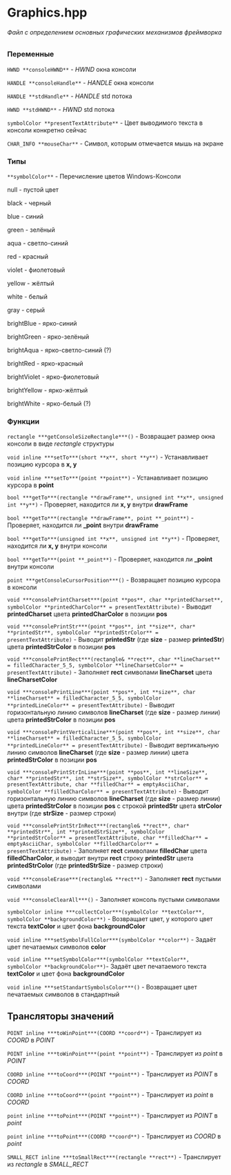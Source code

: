 # Graphics.hpp
###### Файл с определением основных графических механизмов фреймворка


### Переменные

`HWND **consoleHWND**` - *HWND* окна консоли

`HANDLE **consoleHandle**` - *HANDLE* окна консоли

`HANDLE **stdHandle**` - *HANDLE* std потока

`HWND **stdHWND**` - *HWND* std потока

`symbolColor **presentTextAttribute**` - Цвет выводимого текста в консоли конкретно сейчас

`CHAR_INFO **mouseChar**` - Символ, которым отмечается мышь на экране

### Типы

`**symbolColor**` - Перечисление цветов Windows-Консоли

null - пустой цвет

black - черный

blue - синий

green - зелёный

aqua - светло-синий

red - красный

violet - фиолетовый

yellow - жёлтый

white - белый

gray - серый

brightBlue - ярко-синий

brightGreen - ярко-зелёный

brightAqua - ярко-светло-синий (?)

brightRed - ярко-красный

brightViolet - ярко-фиолетовый

brightYellow - ярко-жёлтый

brightWhite - ярко-белый (?)


### Функции

`rectangle ***getConsoleSizeRectangle***()` - Возвращает размер окна консоли в виде *rectangle* структуры

`void inline ***setTo***(short **x**, short **y**)` - Устанавливает позицию курсора в **x, y**

`void inline ***setTo***(point **point**)` - Устанавливает позицию курсора в **point**

`bool ***getTo***(rectangle **drawFrame**, unsigned int **x**, unsigned int **y**)` - Проверяет, находится ли **x, y** внутри **drawFrame**

`bool ***getTo***(rectangle **drawFrame**, point **_point**)` - Проверяет, находится ли **_point** внутри **drawFrame**

`bool ***getTo***(unsigned int **x**, unsigned int **y**)` - Проверяет, находится ли **x, y** внутри консоли

`bool ***getTo***(point **_point**)` - Проверяет, находится ли **_point** внутри консоли

`point ***getConsoleCursorPosition***()` - Возвращает позицию курсора в консоли


`void ***consolePrintCharset***(point **pos**, char **printedCharset**, symbolColor **printedCharColor** = presentTextAttribute)` - Выводит **printedCharset** цвета **printedCharColor** в позиции **pos**

`void ***consolePrintStr***(point **pos**, int **size**, char* **printedStr**, symbolColor **printedStrColor** = presentTextAttribute)` - Выводит **printedStr** (где **size** - размер **printedStr**) цвета **printedStrColor** в позиции **pos**

`void ***consolePrintRect***(rectangle& **rect**, char **lineCharset** = filledCharacter_5_5, symbolColor **lineCharsetColor** = presentTextAttribute)` - Заполняет **rect** символами **lineCharset** цвета **lineCharsetColor**

`void ***consolePrintLine***(point **pos**, int **size**, char **lineCharset** = filledCharacter_5_5, symbolColor **printedLineColor** = presentTextAttribute)` - Выводит горизонтальную линию символов **lineCharset** (где **size** - размер линии) цвета **printedStrColor** в позиции **pos**

`void ***consolePrintVerticalLine***(point **pos**, int **size**, char **lineCharset** = filledCharacter_5_5, symbolColor **printedLineColor** = presentTextAttribute)` - Выводит вертикальную линию символов **lineCharset** (где **size** - размер линии) цвета **printedStrColor** в позиции **pos**

`void ***consolePrintStrInLine***(point **pos**, int **lineSize**, char* **printedStr**, int **strSize**, symbolColor **strColor** = presentTextAttribute, char **filledChar** = emptyAsciiChar, symbolColor **filledCharColor** = presentTextAttribute)` - Выводит горизонтальную линию символов **lineCharset** (где **size** - размер линии) цвета **printedStrColor** в позиции **pos** с строкой **printedStr** цвета **strColor** внутри (где **strSize** - размер строки)

`void ***consolePrintStrInRect***(rectangle& **rect**, char* **printedStr**, int **printedStrSize**, symbolColor **printedStrColor** = presentTextAttribute, char **filledChar** = emptyAsciiChar, symbolColor **filledCharColor** = presentTextAttribute)` - Заполняет **rect** символами **filledChar** цвета **filledCharColor**, и выводит внутри **rect** строку **printedStr** цвета **printedStrColor** (где **printedStrSize** - размер строки)

`void ***consoleErase***(rectangle& **rect**)` - Заполняет **rect** пустыми символами

`void ***consoleClearAll***()` - Заполняет консоль пустыми символами


`symbolColor inline ***collectColor***(symbolColor **textColor**, symbolColor **backgroundColor**)` - Возвращает цвет, у которого цвет текста **textColor** и цвет фона **backgroundColor**

`void inline ***setSymbolFullColor***(symbolColor **color**)` - Задаёт цвет печатаемых символов **color**

`void inline ***setSymbolColor***(symbolColor **textColor**, symbolColor **backgroundColor**)`- Задаёт цвет печатаемого текста **textColor** и цвет фона **backgroundColor**

`void inline ***setStandartSymbolsColor***()` - Возвращает цвет печатаемых символов в стандартный


## Трансляторы значений

`POINT inline ***toWinPoint***(COORD **coord**)` - Транслирует из *COORD* в *POINT*

`POINT inline ***toWinPoint***(point **point**)` - Транслирует из *point* в *POINT*

`COORD inline ***toCoord***(POINT **point**)` - Транслирует из *POINT* в *COORD*

`COORD inline ***toCoord***(point **point**)` - Транслирует из *point* в *COORD*

`point inline ***toPoint***(POINT **point**)` - Транслирует из *POINT* в *point*

`point inline ***toPoint***(COORD **coord**)` - Транслирует из *COORD* в *point*

`SMALL_RECT inline ***toSmallRect***(rectangle **rect**)` - Транслирует из *rectangle* в *SMALL_RECT*







